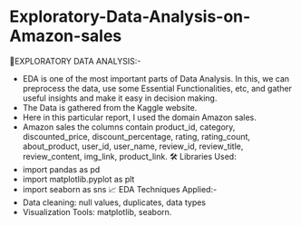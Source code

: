 # Exploratory-Data-Analysis-on-Amazon-sales
📌EXPLORATORY DATA ANALYSIS:-
- EDA is one of the most important parts of Data Analysis. In this, we can preprocess the data, use some Essential Functionalities, etc, and gather useful insights and make it easy in decision making.
- The Data is gathered from the Kaggle website.
- Here in this particular report, I used the domain Amazon sales.
- Amazon sales the columns contain product_id, category, discounted_price, discount_percentage, rating, rating_count, about_product, user_id, user_name, review_id, review_title, review_content, img_link, 
  product_link. 
🛠️ Libraries Used:
- import pandas as pd
- import matplotlib.pyplot as plt
- import seaborn as sns
📈 EDA Techniques Applied:-
- Data cleaning: null values, duplicates, data types
- Visualization Tools: matplotlib, seaborn.

